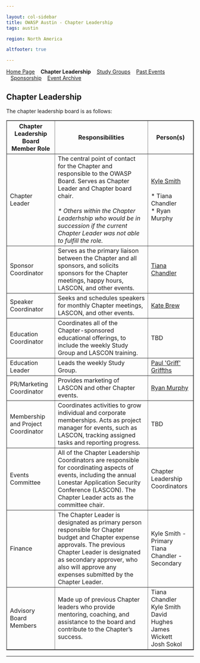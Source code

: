 ```yaml
---

layout: col-sidebar
title: OWASP Austin - Chapter Leadership
tags: austin

region: North America

altfooter: true

---
```


[Home Page](index.md)
&nbsp;&nbsp;&nbsp;<strong>Chapter Leadership</strong>
&nbsp;&nbsp;&nbsp;[Study Groups](studygroups.md)
&nbsp;&nbsp;&nbsp;[Past Events](pastevents.md)
&nbsp;&nbsp;&nbsp;[Sponsorship](sponsorship.md)
&nbsp;&nbsp;&nbsp;[Event Archive](pasteventsarchive.md)

Chapter Leadership
------------------
The chapter leadership board is as follows:

<table cellpadding="5" cellspacing="0" border="1">
  <tr><th>Chapter Leadership Board Member Role</th>
      <th width="50%">Responsibilities</th>
      <th>Person(s)</th></tr>
  <tr><td>Chapter Leader</td>
      <td>The central point of contact for the Chapter and responsible to the OWASP Board. Serves as Chapter Leader and Chapter board chair.
      <br/><br/><em>* Others within the Chapter Leaderhship who would be in succession if the current Chapter Leader was not able to fulfill the role.</em></td>
    <td><a href="mailto:kyle.smith@owasp.org">Kyle Smith</a>
      <br/><br/>* Tiana Chandler<br/>* Ryan Murphy</td></tr>
    <tr><td>Sponsor Coordinator</td>
      <td>Serves as the primary liaison between the Chapter and all sponsors, and solicits sponsors for the Chapter meetings, happy hours, LASCON, and other events.</td>
      <td><a href="mailto:tiana.chandler@owasp.org">Tiana Chandler</a></td></tr>
    <tr><td>Speaker Coordinator</td>
      <td>Seeks and schedules speakers for monthly Chapter meetings, LASCON, and other events.</td>
      <td><a href="mailto:katembrew@owasp.org">Kate Brew</a></td></tr>
    <tr><td>Education Coordinator</td>
      <td>Coordinates all of the Chapter-sponsored educational offerings, to include the weekly Study Group and LASCON training.</td>
      <td>TBD</td></tr>
    <tr><td>Education Leader</td>
      <td>Leads the weekly Study Group.</td>
      <td><a href="mailto:paul.griffths@owasp.org">Paul 'Griff' Griffths</a></td></tr>
    <tr><td>PR/Marketing Coordinator</td>
      <td>Provides marketing of LASCON and other Chapter events.</td>
      <td><a href="mailto:ryan.murphy@owasp.org">Ryan Murphy</a></td></tr>
    <tr><td>Membership and Project Coordinator</td>
      <td>Coordinates activities to grow individual and corporate memberships. Acts as project manager for events, such as LASCON, tracking assigned tasks and reporting progress.</td>
      <td>TBD</td></tr>
    <tr><td>Events Committee</td>
      <td>All of the Chapter Leadership Coordinators are responsible for coordinating aspects of events, including the annual Lonestar Application Security Conference (LASCON). The Chapter Leader acts as the committee chair.</td>
      <td>Chapter Leadership Coordinators</td></tr>
    <tr><td>Finance</td>
      <td>The Chapter Leader is designated as primary person responsible for Chapter budget and Chapter expense approvals.
The previous Chapter Leader is designated as secondary approver, who also will approve any expenses submitted by the Chapter Leader.</td>
      <td>Kyle Smith - Primary<br/>Tiana Chandler - Secondary</td></tr>
    <tr><td>Advisory Board Members</td>
      <td>Made up of previous Chapter leaders who provide mentoring, coaching, and assistance to the board and contribute to the Chapter’s success.</td>
      <td>Tiana Chandler<br/>Kyle Smith<br/>David Hughes<br/>James Wickett<br/>Josh Sokol</td></tr>
</table>

<hr/>
